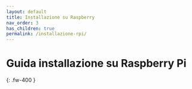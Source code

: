 ```yaml
---
layout: default
title: Installazione su Raspberry
nav_order: 3
has_children: true
permalink: /installazione-rpi/
---
```


# Guida installazione su Raspberry Pi
{: .fw-400 }
